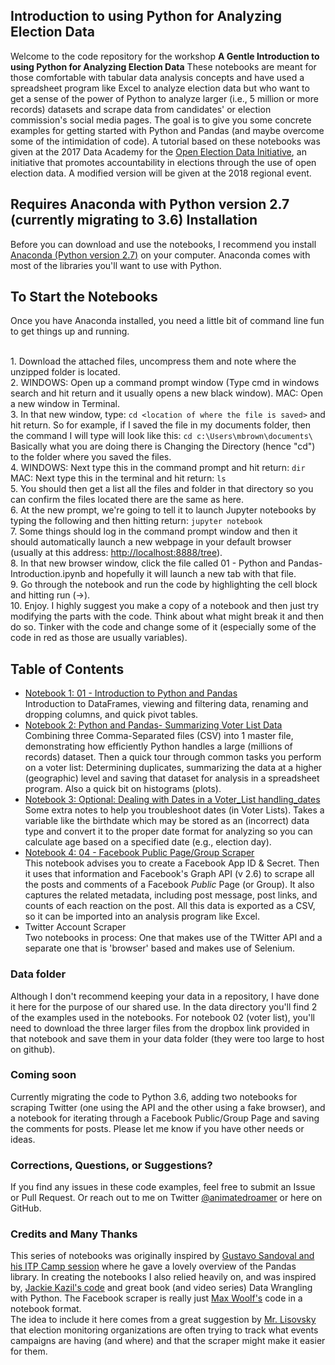 ## Introduction to using Python for Analyzing Election Data

Welcome to the code repository for the workshop **A Gentle Introduction to using Python for Analyzing Election Data** These notebooks are meant for those comfortable with tabular data analysis concepts and have used a spreadsheet program like Excel to analyze election data but who want to get a sense of the power of Python to analyze larger (i.e., 5 million or more records) datasets and scrape data from candidates' or election commission's social media pages. The goal is to give you some concrete examples for getting started with Python and Pandas (and maybe overcome some of the intimidation of code). A tutorial based on these notebooks was given at the 2017 Data Academy for the <a href="http://openelectiondata.net/en/">Open Election Data Initiative</a>, an initiative that promotes accountability in elections through the use of open election data. A modified version will be given at the 2018 regional event. 

## Requires Anaconda with Python version 2.7 (currently migrating to 3.6) Installation   
Before you can download and use the notebooks, I recommend you install <a href="https://www.continuum.io/downloads">Anaconda (Python version 2.7)</a> on your computer. Anaconda comes with most of the libraries you'll want to use with Python.

## To Start the Notebooks
Once you have Anaconda installed, you need a little bit of command line fun to get things up and running.

<br>1. Download the attached files, uncompress them and note where the unzipped folder is located.
<br> 2.
WINDOWS: Open up a command prompt window (Type cmd in windows search and hit return and it usually opens a new black window).
MAC: Open a new window in Terminal.
<br> 3. In that new window, type: ``cd <location of where the file is saved>`` and hit return. So for example, if I saved the file in my documents folder, then the command I will type will look like this:
``cd c:\Users\mbrown\documents\``
Basically what you are doing there is Changing the Directory (hence "cd") to the folder where you saved the files.
<br> 4. WINDOWS: Next type this in the command prompt and hit return: ``dir``
MAC: Next type this in the terminal and hit return: ``ls``
<br> 5. You should then get a list all the files and folder in that directory so you can confirm the files located there are the same as here.
<br> 6. At the new prompt, we're going to tell it to launch Jupyter notebooks by typing the following and then hitting return: ``jupyter notebook``
<br> 7. Some things should log in the command prompt window and then it should automatically launch a new webpage in your default browser (usually at this address: <a href="http://localhost:8888/tree"> http://localhost:8888/tree</a>).
<br> 8. In that new browser window, click the file called 01 - Python and Pandas-Introduction.ipynb and hopefully it will launch a new tab with that file.
<br> 9. Go through the notebook and run the code by highlighting the cell block and hitting run (->).
<br> 10. Enjoy. I highly suggest you make a copy of a notebook and then just try modifying the parts with the code. Think about what might break it and then do so. Tinker with the code and change some of it (especially some of the code in red as those are usually variables).

## Table of Contents

* [Notebook 1: 01 - Introduction to Python and Pandas](https://github.com/msbrown/Election_Data_Analysis_w_Python/blob/master/01%20-%20Python%20and%20Pandas-Introduction.ipynb)
 <br> Introduction to DataFrames, viewing and filtering data, renaming and dropping columns, and quick pivot tables.
* [Notebook 2: Python and Pandas- Summarizing Voter List Data](https://github.com/msbrown/Election_Data_Analysis_w_Python/blob/master/02%20-%20Python%20and%20Pandas-Summarizing%20Voter%20List%20Data_v1.7.ipynb)
 <br> Combining three Comma-Separated files (CSV) into 1 master file, demonstrating how efficiently Python handles a large (millions of records) dataset. Then a quick tour through common tasks you perform on a voter list: Determining duplicates, summarizing the data at a higher (geographic) level and saving that dataset for analysis in a spreadsheet program. Also a quick bit on histograms (plots).
* [Notebook 3: Optional: Dealing with Dates in a Voter_List handling_dates](https://github.com/msbrown/Election_Data_Analysis_w_Python/blob/master/03%20-%20Extra-Voter_List--handling_dates.ipynb)
  <br> Some extra notes to help you troubleshoot dates (in Voter Lists). Takes a variable like the birthdate which may be stored as an (incorrect) data type and convert it to the proper date format for analyzing so you can calculate age based on a specified date (e.g., election day).
* [Notebook 4: 04 - Facebook Public Page/Group Scraper](https://github.com/msbrown/Election_Data_Analysis_w_Python/blob/master/04%20-%20Facebook_scraper_v4.ipynb)
  <br> This notebook advises you to create a Facebook App ID & Secret. Then it uses that information and Facebook's Graph API (v 2.6) to scrape all the posts and comments of a Facebook *Public* Page (or Group). It also captures the related metadata, including post message, post links, and counts of each reaction on the post. All this data is exported as a CSV, so it can be imported into an analysis program like Excel.
* Twitter Account Scraper
<br> Two notebooks in process: One that makes use of the TWitter API and a separate one that is 'browser' based and makes use of Selenium. 

### Data folder

  Although I don't recommend keeping your data in a repository, I have done it here for the purpose of our shared use. In the data directory you'll find 2 of the examples used in the notebooks. For notebook 02 (voter list), you'll need to download the three larger files from the dropbox link provided in that notebook and save them in your data folder (they were too large to host on github).

### Coming soon
Currently migrating the code to Python 3.6, adding two notebooks for scraping Twitter (one using the API and the other using a fake browser), and a notebook for iterating through a Facebook Public/Group Page and saving the comments for posts. Please let me know if you have other needs or ideas.

### Corrections, Questions, or Suggestions?
If you find any issues in these code examples, feel free to submit an Issue or Pull Request. Or reach out to me on Twitter <a href="https://twitter.com/animatedroamer">@animatedroamer</a> or here on GitHub.

### Credits and Many Thanks
This series of notebooks was originally inspired by <a href="https://github.com/GusSand/itp_talk_2016">Gustavo Sandoval and his ITP Camp session</a> where he gave a lovely overview of the Pandas library. In creating the notebooks I also relied heavily on, and was inspired by,  <a href="https://github.com/jackiekazil/data-wrangling">Jackie Kazil's code</a> and great book (and video series) Data Wrangling with Python. The Facebook scraper is really just <a href="https://github.com/minimaxir/facebook-page-post-scraper">Max Woolf's</a> code in a notebook format.
<br>The idea to include it here comes from a great suggestion by <a href="https://github.com/lisoffsky">Mr. Lisovsky</a> that election monitoring organizations are often trying to track what events campaigns are having (and where) and that the scraper might make it easier for them.
